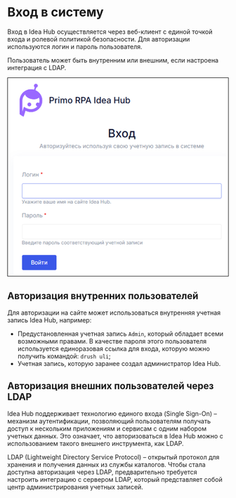 # Вход в систему

Вход в Idea Hub осуществляется через веб-клиент с единой точкой входа и ролевой политикой безопасности. Для авторизации используются логин и пароль пользователя. 

Пользователь может быть внутренним или внешним, если настроена интеграция с LDAP.

![](<../../idea-hub/resources/getting-started/login.png>)


## Авторизация внутренних пользователей 

Для авторизации на сайте может использоваться внутренняя учетная запись Idea Hub, например:
* Предустановленная учетная запись `Admin`, который обладает всеми возможными правами. В качестве пароля этого пользователя используется единоразовая ссылка для входа, которую можно получить командой: `drush uli`;
* Учетная запись, которую заранее создал администратор Idea Hub.




## Авторизация внешних пользователей через LDAP

Idea Hub поддерживает технологию единого входа (Single Sign-On) – механизм аутентификации, позволяющий пользователям получать доступ к нескольким приложениям и сервисам c одним набором учетных данных. Это означает, что авторизоваться в Idea Hub можно с использованием такого внешнего инструмента, как LDAP.

LDAP (Lightweight Directory Service Protocol) – открытый протокол для хранения и получения данных из службы каталогов. Чтобы стала доступна авторизация через LDAP, предварительно требуется настроить интеграцию с сервером LDAP, который представляет собой центр администрирования учетных записей.
